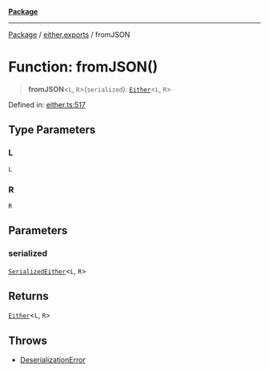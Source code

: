 [**Package**](../../README.md)

***

[Package](../../modules.md) / [either.exports](../README.md) / fromJSON

# Function: fromJSON()

> **fromJSON**\<`L`, `R`\>(`serialized`): [`Either`](../type-aliases/Either.md)\<`L`, `R`\>

Defined in: [either.ts:517](https://github.com/AlexXanderGrib/monads-io/blob/d65e47796764202dffd7314b61c2ea9cedbb26e8/src/either.ts#L517)

## Type Parameters

### L

`L`

### R

`R`

## Parameters

### serialized

[`SerializedEither`](../type-aliases/SerializedEither.md)\<`L`, `R`\>

## Returns

[`Either`](../type-aliases/Either.md)\<`L`, `R`\>

## Throws

- [DeserializationError](../../index/classes/DeserializationError.md)
